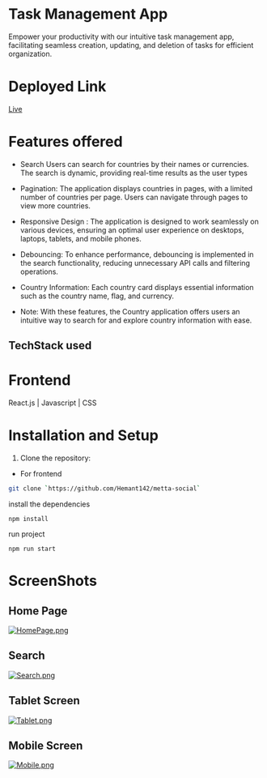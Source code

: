 # Task Management App

Empower your productivity with our intuitive task management app, facilitating seamless creation, updating, and deletion of tasks for efficient organization. 

# Deployed Link
 [Live](https://metta-social-tau.vercel.app/)


# Features offered
- Search 
 Users can search for countries by their names or currencies. The search is dynamic, providing real-time results as the user types

- Pagination:
  The application displays countries in pages, with a limited number of countries per page. Users can navigate through pages to view more countries.


- Responsive Design :
 The application is designed to work seamlessly on various devices, ensuring an optimal user experience on desktops, laptops, tablets, and mobile phones.

- Debouncing:
  To enhance performance, debouncing is implemented in the search functionality, reducing unnecessary API calls and filtering operations.

- Country Information:
 Each country card displays essential information such as the country name, flag, and currency.


- Note:
With these features, the Country application offers users an intuitive way to search for and explore country information with ease.


## TechStack used

# Frontend

React.js | Javascript |  CSS


# Installation and Setup
1. Clone the repository:
- For frontend
```bash
git clone `https://github.com/Hemant142/metta-social` 
```
install the dependencies
```
npm install
```
run project
```
npm run start
```



# ScreenShots

## Home Page

[![HomePage.png](https://i.postimg.cc/9QHZ0d72/Laptop.png)](https://postimg.cc/dLnLST6N)

## Search 

[![Search.png](https://i.postimg.cc/BvYCj83C/Search.png)](https://postimg.cc/VSttTkdS)

## Tablet Screen

[![Tablet.png](https://i.postimg.cc/4ydkzHHN/Tablet.png)](https://postimg.cc/YGJs79xJ)

## Mobile Screen

[![Mobile.png](https://i.postimg.cc/CL8YJD6z/Mobile.png)](https://postimg.cc/tY9L41bj)
